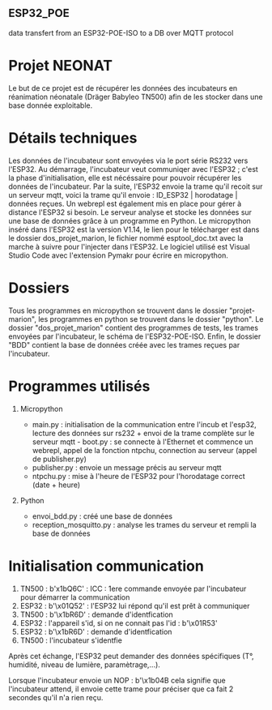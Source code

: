 ## ESP32_POE
data transfert from an ESP32-POE-ISO to a DB over MQTT protocol

# Projet NEONAT 

Le but de ce projet est de récupérer les données des incubateurs en réanimation néonatale (Dräger Babyleo TN500) afin de les stocker dans une base donnée exploitable. 

# Détails techniques 

Les données de l'incubateur sont envoyées via le port série RS232 vers l'ESP32. Au démarrage, l'incubateur veut communiqer avec l'ESP32 ; c'est la phase d'initialisation, elle est nécéssaire pour pouvoir récupérer les données de l'incubateur. Par la suite, l'ESP32 envoie la trame qu'il recoit sur un serveur mqtt, voici la trame qu'il envoie : ID_ESP32 | horodatage | données reçues. Un webrepl est également mis en place pour gérer à distance l'ESP32 si besoin. Le serveur analyse et stocke les données sur une base de données grâce à un programme en Python. 
Le micropython inséré dans l'ESP32 est la version V1.14, le lien pour le télécharger est dans le dossier dos_projet_marion, le fichier nommé esptool_doc.txt avec la marche à suivre pour l'injecter dans l'ESP32.
Le logiciel utilisé est Visual Studio Code avec l'extension Pymakr pour écrire en micropython. 

# Dossiers

Tous les programmes en micropython se trouvent dans le dossier "projet-marion", les programmes en python se trouvent dans le dossier "python". Le dossier "dos_projet_marion" contient des programmes de tests, les trames envoyées par l'incubateur, le schéma de l'ESP32-POE-ISO. Enfin, le dossier "BDD" contient la base de données créée avec les trames reçues par l'incubateur. 

# Programmes utilisés

1. Micropython
    - main.py : initialisation de la communication entre l'incub et l'esp32, lecture des données sur rs232 + envoi de la trame complète sur le serveur mqtt - boot.py : se connecte à l'Ethernet et commence un        webrepl, appel de la fonction ntpchu, connection au serveur (appel de publisher.py)
    - publisher.py : envoie un message précis au serveur mqtt
    - ntpchu.py : mise à l'heure de l'ESP32 pour l'horodatage correct (date + heure)
  
2.  Python
    - envoi_bdd.py : créé une base de données 
    - reception_mosquitto.py : analyse les trames du serveur et rempli la base de données 

# Initialisation communication 

1.   TN500 :  b'x1bQ6C' : ICC : 1ere commande envoyée par l'incubateur pour démarrer la communication 
2.   ESP32 :  b'\x01Q52' : l'ESP32 lui répond qu'il est prêt à communiquer 
3.   TN500 :  b'\x1bR6D' : demande d'identfication 
4.   ESP32 :  l'appareil s'id, si on ne connait pas l'id : b'\x01R53'
5.   ESP32 :  b'\x1bR6D' : demande d'identfication
6.   TN500 :  l'incubateur s'identfie

Après cet échange, l'ESP32 peut demander des données spécifiques (T°, humidité, niveau de lumière, paramètrage,...).  

Lorsque l'incubateur envoie un NOP : b'\x1b04B cela signifie que l'incubateur attend, il envoie cette trame pour préciser que ca fait 2 secondes qu'il n'a rien reçu.
